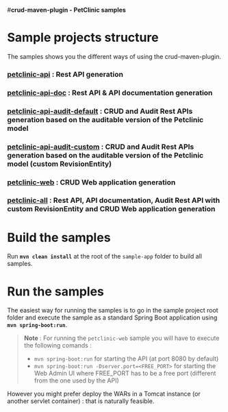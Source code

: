 #**crud-maven-plugin - PetClinic samples**

Sample projects structure
=========================

The samples shows you the different ways of using the crud-maven-plugin.

### **[petclinic-api](petclinic-api)** : Rest API generation

### **[petclinic-api-doc](petclinic-api-doc)** : Rest API & API documentation generation

### **[petclinic-api-audit-default](petclinic-api-audit-default)** : CRUD and Audit Rest APIs generation based on the auditable version of the Petclinic model

### **[petclinic-api-audit-custom](petclinic-api-audit-custom)** : CRUD and Audit Rest APIs generation based on the auditable version of the Petclinic model (custom RevisionEntity)

### **[petclinic-web](petclinic-web)** : CRUD Web application generation

### **[petclinic-all](petclinic-all)** : Rest API, API documentation, Audit Rest API with custom RevisionEntity and CRUD Web application generation

Build the samples
=================
Run **``mvn clean install``** at the root of the ``sample-app`` folder to build all samples.

Run the samples
=============== 
The easiest way for running the samples is to go in the sample project root folder and execute the sample as a standard Spring Boot application using **``mvn spring-boot:run``**.

> **Note** : For running the ``petclinic-web`` sample you will have to execute the following comands : 
> 
> - ``mvn spring-boot:run`` for starting the API (at port 8080 by default)
> - ``mvn spring-boot:run -Dserver.port=<FREE_PORT>`` for starting the Web Admin UI where FREE_PORT has to be a free port (different from the one used by the API)

However you might prefer deploy the WARs in a Tomcat instance (or another servlet container) : that is naturally feasible.
